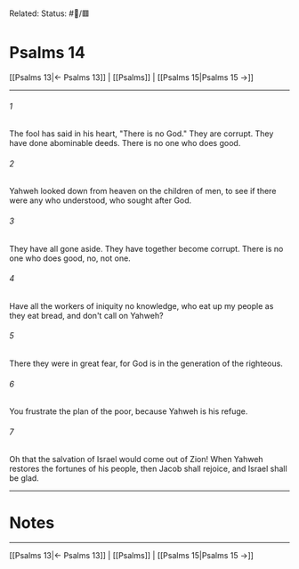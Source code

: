 Related:
Status: #📖/🟥
# Psalms 14

[[Psalms 13|← Psalms 13]] | [[Psalms]] | [[Psalms 15|Psalms 15 →]]
***



###### 1 
The fool has said in his heart, "There is no God." They are corrupt. They have done abominable deeds. There is no one who does good. 

###### 2 
Yahweh looked down from heaven on the children of men, to see if there were any who understood, who sought after God. 

###### 3 
They have all gone aside. They have together become corrupt. There is no one who does good, no, not one. 

###### 4 
Have all the workers of iniquity no knowledge, who eat up my people as they eat bread, and don't call on Yahweh? 

###### 5 
There they were in great fear, for God is in the generation of the righteous. 

###### 6 
You frustrate the plan of the poor, because Yahweh is his refuge. 

###### 7 
Oh that the salvation of Israel would come out of Zion! When Yahweh restores the fortunes of his people, then Jacob shall rejoice, and Israel shall be glad.

---
# Notes


***
[[Psalms 13|← Psalms 13]] | [[Psalms]] | [[Psalms 15|Psalms 15 →]]
